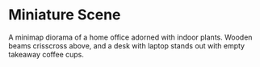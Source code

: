 # Miniature Scene

A minimap diorama of a home office adorned with indoor plants. Wooden beams crisscross above, and a desk with laptop stands out with empty takeaway coffee cups.